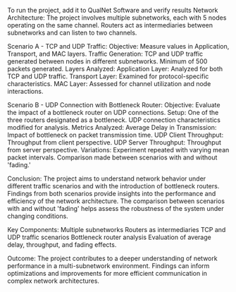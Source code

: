 To run the project, add it to QualNet Software and verify results
  Network Architecture:
        The project involves multiple subnetworks, each with 5 nodes operating on the same channel.
        Routers act as intermediaries between subnetworks and can listen to two channels.

  Scenario A - TCP and UDP Traffic:
        Objective: Measure values in Application, Transport, and MAC layers.
        Traffic Generation:
            TCP and UDP traffic generated between nodes in different subnetworks.
            Minimum of 500 packets generated.
  Layers Analyzed:
            Application Layer: Analyzed for both TCP and UDP traffic.
            Transport Layer: Examined for protocol-specific characteristics.
            MAC Layer: Assessed for channel utilization and node interactions.

  Scenario B - UDP Connection with Bottleneck Router:
        Objective: Evaluate the impact of a bottleneck router on UDP connections.
        Setup:
            One of the three routers designated as a bottleneck.
            UDP connection characteristics modified for analysis.
        Metrics Analyzed:
            Average Delay in Transmission: Impact of bottleneck on packet transmission time.
            UDP Client Throughput: Throughput from client perspective.
            UDP Server Throughput: Throughput from server perspective.
        Variations:
            Experiment repeated with varying mean packet intervals.
            Comparison made between scenarios with and without 'fading.'

  Conclusion:
        The project aims to understand network behavior under different traffic scenarios and with the introduction of bottleneck routers.
        Findings from both scenarios provide insights into the performance and efficiency of the network architecture.
        The comparison between scenarios with and without 'fading' helps assess the robustness of the system under changing conditions.

  Key Components:
        Multiple subnetworks
        Routers as intermediaries
        TCP and UDP traffic scenarios
        Bottleneck router analysis
        Evaluation of average delay, throughput, and fading effects.

  Outcome:
        The project contributes to a deeper understanding of network performance in a multi-subnetwork environment.
        Findings can inform optimizations and improvements for more efficient communication in complex network architectures.
